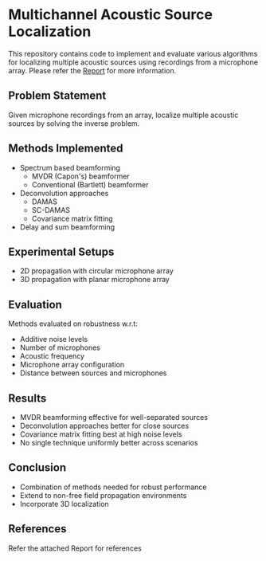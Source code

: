 # Multichannel Acoustic Source Localization

This repository contains code to implement and evaluate various algorithms for localizing multiple acoustic sources using recordings from a microphone array. 
Please refer the [Report](https://github.com/gambiTarun/Multichannel-Acoustic-Source-Localization/blob/main/Report.pdf) for more information.

## Problem Statement

Given microphone recordings from an array, localize multiple acoustic sources by solving the inverse problem. 

## Methods Implemented

- Spectrum based beamforming
  - MVDR (Capon's) beamformer
  - Conventional (Bartlett) beamformer
- Deconvolution approaches
  - DAMAS
  - SC-DAMAS
  - Covariance matrix fitting
- Delay and sum beamforming

## Experimental Setups

- 2D propagation with circular microphone array
- 3D propagation with planar microphone array  

## Evaluation

Methods evaluated on robustness w.r.t:

- Additive noise levels
- Number of microphones 
- Acoustic frequency
- Microphone array configuration
- Distance between sources and microphones

## Results

- MVDR beamforming effective for well-separated sources
- Deconvolution approaches better for close sources
- Covariance matrix fitting best at high noise levels
- No single technique uniformly better across scenarios

## Conclusion

- Combination of methods needed for robust performance
- Extend to non-free field propagation environments  
- Incorporate 3D localization

## References

Refer the attached Report for references
